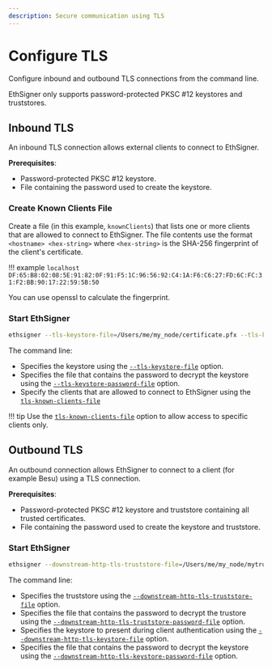 ```yaml
---
description: Secure communication using TLS
---
```


# Configure TLS

Configure inbound and outbound TLS connections from the command line.

EthSigner only supports password-protected PKSC #12 keystores and truststores.

## Inbound TLS

An inbound TLS connection allows external clients to connect to EthSigner.

**Prerequisites**:

* Password-protected PKSC #12 keystore.
* File containing the password used to create the keystore.

### Create Known Clients File

Create a file (in this example, `knownClients`) that lists one or more clients
that are allowed to connect to EthSigner. The file contents use the format
`<hostname> <hex-string>` where `<hex-string>` is the SHA-256 fingerprint of the
client's certificate.

!!! example
    ```
    localhost DF:65:B8:02:08:5E:91:82:0F:91:F5:1C:96:56:92:C4:1A:F6:C6:27:FD:6C:FC:31:F2:BB:90:17:22:59:5B:50
    ```
    
You can use openssl to calculate the fingerprint.
    
### Start EthSigner

```bash
ethsigner --tls-keystore-file=/Users/me/my_node/certificate.pfx --tls-keystore-password-file=/Users/me/my_node/keystorePassword --tls-keystore-file=/Users/me/my_node/knownClients
```

The command line:

* Specifies the keystore using the [`--tls-keystore-file`](../Reference/CLI/CLI-Syntax.md#tls-keystore-file) option.
* Specifies the file that contains the password to decrypt the
keystore using the [`--tls-keystore-password-file`](../Reference/CLI/CLI-Syntax.md#tls-keystore-password-file) option.
* Specify the clients that are allowed to connect to EthSigner using the
[`tls-known-clients-file`](../Reference/CLI/CLI-Syntax.md#tls-known-clients-file)

!!! tip
    Use the [`tls-known-clients-file`](../Reference/CLI/CLI-Syntax.md#tls-known-clients-file) option to allow
    access to specific clients only.
    
## Outbound TLS

An outbound connection allows EthSigner to connect to a client (for example Besu) using a TLS
connection.

**Prerequisites**:

* Password-protected PKSC #12 keystore and truststore containing all trusted
certificates.
* File containing the password used to create the keystore and
truststore.

### Start EthSigner

```bash
ethsigner --downstream-http-tls-truststore-file=/Users/me/my_node/mytrustStore --downstream-http-tls-truststore-password-file=/Users/me/my_node/trustPassword --downstream-http-tls-keystore-file=/Users/me/my_node/certificate.pfx --downstream-http-tls-keystore-password-file=/Users/me/my_node/keyPassword
```

The command line:

* Specifies the truststore using the [`--downstream-http-tls-truststore-file`](../Reference/CLI/CLI-Syntax.md#downstream-http-tls-truststore-file)
option.
* Specifies the file that contains the password to decrypt the trustore using
the [`--downstream-http-tls-truststore-password-file`](../Reference/CLI/CLI-Syntax.md#downstream-http-tls-truststore-password-file) option.
* Specifies the keystore to present during client authentication using the 
[`--downstream-http-tls-keystore-file`](../Reference/CLI/CLI-Syntax.md#downstream-http-tls-keystore-file) option.
* Specifies the file that contains the password to decrypt the keystore using
the [`--downstream-http-tls-keystore-password-file`](../Reference/CLI/CLI-Syntax.md#downstream-http-tls-keystore-password-file) option.


